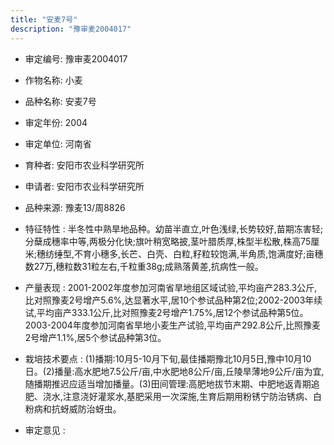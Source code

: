 ```yaml
---
title: "安麦7号"
description: "豫审麦2004017"
---
```

* 审定编号:  豫审麦2004017

*  作物名称:  小麦

*  品种名称:  安麦7号

*  审定年份:  2004

*  审定单位:  河南省

* 育种者:  安阳市农业科学研究所

*  申请者:  安阳市农业科学研究所

*  品种来源:  豫麦13/周8826

*  特征特性 : 
半冬性中熟旱地品种。幼苗半直立,叶色浅绿,长势较好,苗期冻害轻;分蘖成穗率中等,两极分化快;旗叶稍宽略披,茎叶腊质厚,株型半松散,株高75厘米;穗纺缍型,不育小穗多,长芒、白壳、白粒,籽粒较饱满,半角质,饱满度好;亩穗数27万,穗粒数31粒左右,千粒重38g;成熟落黄差,抗病性一般。
 
*  产量表现 : 
2001-2002年度参加河南省旱地组区域试验,平均亩产283.3公斤,比对照豫麦2号增产5.6%,达显著水平,居10个参试品种第2位;2002-2003年续试,平均亩产333.1公斤,比对照豫麦2号增产1.75%,居12个参试品种第5位。2003-2004年度参加河南省旱地小麦生产试验,平均亩产292.8公斤,比照豫麦2号增产1.1%,居5个参试品种第3位。

*  栽培技术要点 : 
(1)播期:10月5-10月下旬,最佳播期豫北10月5日,豫中10月10日。(2)播量:高水肥地7.5公斤/亩,中水肥地8公斤/亩,丘陵旱薄地9公斤/亩为宜,随播期推迟应适当增加播量。(3)田间管理:高肥地拔节末期、中肥地返青期追肥、浇水,注意浇好灌浆水,基肥采用一次深施,生育后期用粉锈宁防治锈病、白粉病和抗蚜威防治蚜虫。

*  审定意见 : 

